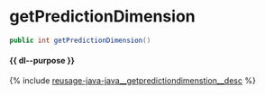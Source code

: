 # getPredictionDimension

```java
public int getPredictionDimension()
```

#### {{ dl--purpose }}

{% include [reusage-java-java__getpredictiondimenstion__desc](../_includes/work_src/reusage-java/java__getpredictiondimenstion__desc.md) %}

